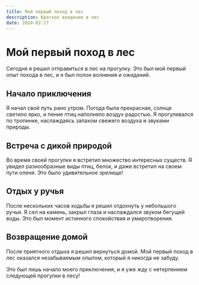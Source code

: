 ```yaml
---
title: Мой первый поход в лес
description: Краткое введение в лес
date: 2024-02-27
---
```


# Мой первый поход в лес

Сегодня я решил отправиться в лес на прогулку. Это был мой первый опыт похода в лес, и я был полон волнения и ожиданий.

## Начало приключения

Я начал свой путь рано утром. Погода была прекрасная, солнце светило ярко, и пение птиц наполняло воздух радостью. Я прогуливался по тропинке, наслаждаясь запахом свежего воздуха и звуками природы.

## Встреча с дикой природой

Во время своей прогулки я встретил множество интересных существ. Я увидел разнообразные виды птиц, белок, и даже встретил на своем пути оленя. Это было удивительное зрелище!

## Отдых у ручья

После нескольких часов ходьбы я решил отдохнуть у небольшого ручья. Я сел на камень, закрыл глаза и наслаждался звуком бегущей воды. Это был момент истинного спокойствия и умиротворения.

## Возвращение домой

После приятного отдыха я решил вернуться домой. Мой первый поход в лес оказался незабываемым опытом, который я никогда не забуду.

Это был лишь начало моего приключения, и я уже жду с нетерпением следующей прогулки в лесу!